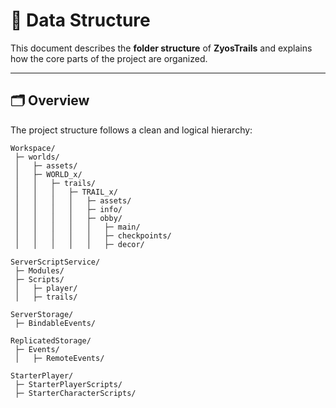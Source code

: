 # 📁 Data Structure

This document describes the **folder structure** of **ZyosTrails** and explains how the core parts of the project are organized.

---

## 🗂️ Overview

The project structure follows a clean and logical hierarchy:

```plaintext
Workspace/
 ├─ worlds/
 │   ├─ assets/
 │   ├─ WORLD_x/
 │   │   ├─ trails/
 │   │   │   ├─ TRAIL_x/
 │   │   │   │   ├─ assets/
 │   │   │   │   ├─ info/
 │   │   │   │   ├─ obby/
 │   │   │   │   │   ├─ main/
 │   │   │   │   │   ├─ checkpoints/
 │   │   │   │   │   ├─ decor/

ServerScriptService/
 ├─ Modules/
 ├─ Scripts/
 │   ├─ player/
 │   ├─ trails/

ServerStorage/
 ├─ BindableEvents/

ReplicatedStorage/
 ├─ Events/
 │   ├─ RemoteEvents/

StarterPlayer/
 ├─ StarterPlayerScripts/
 ├─ StarterCharacterScripts/
```
